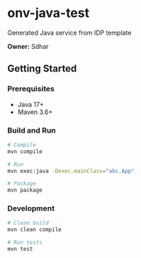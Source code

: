 # onv-java-test

Generated Java service from IDP template

**Owner:** Sdhar

## Getting Started

### Prerequisites
- Java 17+
- Maven 3.6+

### Build and Run
```bash
# Compile
mvn compile

# Run
mvn exec:java -Dexec.mainClass="abc.App"

# Package
mvn package
```

### Development
```bash
# Clean build
mvn clean compile

# Run tests
mvn test
```
